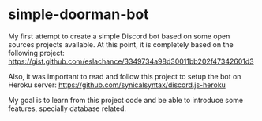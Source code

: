 # simple-doorman-bot

My first attempt to create a simple Discord bot based on some open sources projects available.
At this point, it is completely based on the following project:
https://gist.github.com/eslachance/3349734a98d30011bb202f47342601d3

Also, it was important to read and follow this project to setup the bot on Heroku server:
https://github.com/synicalsyntax/discord.js-heroku

My goal is to learn from this project code and be able to introduce some features, specially database related.
